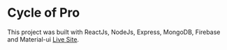 # Cycle of Pro

This project was built with ReactJs, NodeJs, Express, MongoDB, Firebase and Material-ui [Live Site](https://cycle-pro-client-server.web.app/).
